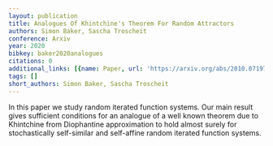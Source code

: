 ```yaml
---
layout: publication
title: Analogues Of Khintchine's Theorem For Random Attractors
authors: Simon Baker, Sascha Troscheit
conference: Arxiv
year: 2020
bibkey: baker2020analogues
citations: 0
additional_links: [{name: Paper, url: 'https://arxiv.org/abs/2010.07197'}]
tags: []
short_authors: Simon Baker, Sascha Troscheit
---
```

In this paper we study random iterated function systems. Our main result
gives sufficient conditions for an analogue of a well known theorem due to
Khintchine from Diophantine approximation to hold almost surely for
stochastically self-similar and self-affine random iterated function systems.